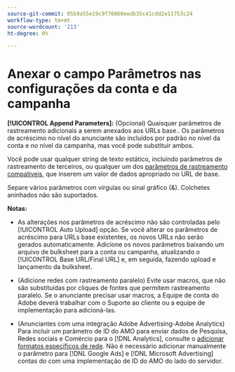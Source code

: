 ```yaml
---
source-git-commit: 05b9a55e19c9f76060eedb35c41cdd2e11753c24
workflow-type: tm+mt
source-wordcount: '213'
ht-degree: 0%

---
```

# Anexar o campo Parâmetros nas configurações da conta e da campanha

**[!UICONTROL Append Parameters]:** (Opcional) Quaisquer parâmetros de rastreamento adicionais a serem anexados aos URLs base.<!-- When account uses setting append_param_to_tt_fus, then we add append parameters to the tracking templates OR the landing page suffixes instead (not sure how we determine which) -->. Os parâmetros de acréscimo no nível do anunciante são incluídos por padrão no nível da conta e no nível da campanha, mas você pode substituir ambos.

Você pode usar qualquer string de texto estático, incluindo parâmetros de rastreamento de terceiros, ou qualquer um dos [parâmetros de rastreamento compatíveis](/help/search-social-commerce/tracking/click-tracking-urls-optional-parameters.md), que inserem um valor de dados apropriado no URL de base.

Separe vários parâmetros com vírgulas ou sinal gráfico (&amp;). Colchetes aninhados não são suportados.

**Notas:**

* As alterações nos parâmetros de acréscimo não são controladas pelo [!UICONTROL Auto Upload] opção. Se você alterar os parâmetros de acréscimo para URLs base existentes, os novos URLs não serão gerados automaticamente. Adicione os novos parâmetros baixando um arquivo de bulksheet para a conta ou campanha, atualizando o [!UICONTROL Base URL/Final URL] e, em seguida, fazendo upload e lançamento da bulksheet.

* (Adicione redes com rastreamento paralelo) Evite usar macros, que não são substituídas por cliques de fontes que permitem rastreamento paralelo. Se o anunciante precisar usar macros, a Equipe de conta do Adobe deverá trabalhar com o Suporte ao cliente ou a equipe de implementação para adicioná-las.

* (Anunciantes com uma integração Adobe Advertising-Adobe Analytics) Para incluir um parâmetro de ID do AMO para enviar dados de Pesquisa, Redes sociais e Comércio para o [!DNL Analytics], consulte o [adicionar formatos específicos de rede](/help/integrations/analytics/ids.md#amo-id-formats). Não é necessário adicionar manualmente o parâmetro para [!DNL Google Ads] e [!DNL Microsoft Advertising] contas do com uma implementação de ID do AMO do lado do servidor.
